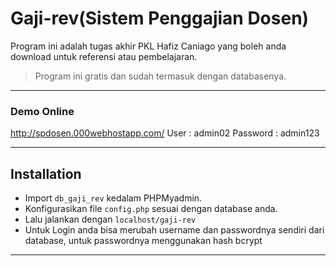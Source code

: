 # Gaji-rev(Sistem Penggajian Dosen)

Program ini adalah tugas akhir PKL Hafiz Caniago yang boleh anda download untuk referensi atau pembelajaran.

> Program ini gratis dan sudah termasuk dengan databasenya.

---
### Demo Online
http://spdosen.000webhostapp.com/
User : admin02
Password : admin123

---

## Installation

- Import `db_gaji_rev` kedalam PHPMyadmin.
- Konfigurasikan file `config.php` sesuai dengan database anda.
- Lalu jalankan dengan `localhost/gaji-rev`
- Untuk Login anda bisa merubah username dan passwordnya sendiri dari database, untuk passwordnya menggunakan hash bcrypt

---
